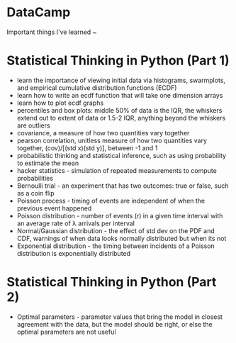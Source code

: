 # DataCamp
Important things I've learned ~

# Statistical Thinking in Python (Part 1)
 - learn the importance of viewing initial data via histograms, swarmplots, and empirical cumulative distribution functions (ECDF)
 - learn how to write an ecdf function that will take one dimension arrays
 - learn how to plot ecdf graphs
 - percentiles and box plots: middle 50% of data is the IQR, the whiskers extend out to extent of data or 1.5-2 IQR, anything beyond the whiskers are outliers
 - covariance, a measure of how two quantities vary together 
 - pearson correlation, unitless measure of how two quantities vary together, (cov)/[(std x)(std y)], between -1 and 1
 - probabilistic thinking and statistical inference, such as using probability to estimate the mean
 - hacker statistics - simulation of repeated measurements to compute probabilities 
 - Bernoulli trial - an experiment that has two outcomes: true or false, such as a coin flip
 - Poisson process - timing of events are independent of when the previous event happened
 - Poisson distribution - number of events (r) in a given time interval with an average rate of λ arrivals per interval  
 - Normal/Gaussian distribution - the effect of std dev on the PDF and CDF, warnings of when data looks normally distributed but when its not
 - Exponential distribution - the timing between incidents of a Poisson distribution is exponentially distributed 

# Statistical Thinking in Python (Part 2)
 - Optimal parameters - parameter values that bring the model in closest agreement with the data, but the model should be right, or else the optimal parameters are not useful
